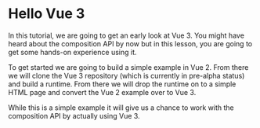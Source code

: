 # Hello Vue 3

In this tutorial, we are going to get an early look at Vue 3. You might have heard about the composition API by now but in this lesson, you are going to get some hands-on experience using it.

To get started we are going to build a simple example in Vue 2. From there we will clone the Vue 3 repository (which is currently in pre-alpha status) and build a runtime. From there we will drop the runtime on to a simple HTML page and convert the Vue 2 example over to Vue 3.

While this is a simple example it will give us a chance to work with the composition API by actually using Vue 3.

